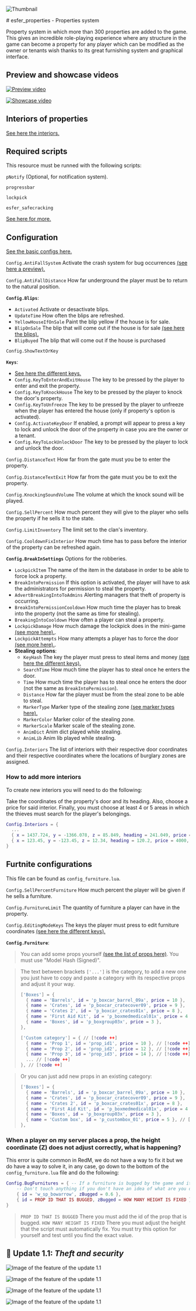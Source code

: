 ![Thumbnail](https://raw.githubusercontent.com/esFerDev/shop/main/docs/public/resources/esfer_properties.png)

<Badge type="warning" text="Only VORP" />
# esfer_properties - Properties system

Property system in which more than 300 properties are added to the game. This gives an incredible role-playing experience where any structure in the game can become a property for any player which can be modified as the owner or tenants wish thanks to its great furnishing system and graphical interface.

## Preview and showcase videos

[![Preview video](https://raw.githubusercontent.com/esFerDev/shop/main/docs/public/resources/esfer_properties/watch_video_preview.png)](https://www.youtube.com/watch?v=uRXqS4MRYlY)

[![Showcase video](https://raw.githubusercontent.com/esFerDev/shop/main/docs/public/resources/esfer_properties/watch_video_showcase.png)](https://www.youtube.com/watch?v=3bfG0h8BSHM)

## Interiors of properties

[See here the interiors.](https://esferdev.github.io/esfer_properties-Interiors/)

## Required scripts

This resource must be runned with the following scripts:

`pNotify` (Optional, for notification system).

`progressbar`

`lockpick`

`esfer_safecracking`

[See here for more.](./Requirements-for-my-scripts.md)

## Configuration

[See the basic configs here.](./Introduction.md#config-lua)

`Config.AntiFallSystem` Activate the crash system for bug occurrences [(see here a preview).](https://youtu.be/3bfG0h8BSHM?t=327)

`Config.AntiFallDistance` How far underground the player must be to return to the natural position.

**`Config.Blips`**:
  - `Activated` Activate or desactivate blips.
  - `UpdateTime` How often the blips are refreshed.
  - `YellowHouseIfOnSale` Paint the blip yellow if the house is for sale.
  - `BlipOnSale` The blip that will come out if the house is for sale [(see here the blips).](https://github.com/femga/rdr3_discoveries/tree/master/useful_info_from_rpfs/textures/blips)
  - `BlipBuyed` The blip that will come out if the house is purchased

`Config.ShowTextOrKey`

**`Keys`**:
  - [See here the different keys.](https://github.com/mja00/redm-shit/blob/master/nuiweaponspawner/config.lua)
  - `Config.KeyToEnterAndExitHouse` The key to be pressed by the player to enter and exit the property.
  - `Config.KeyToKnockHouse` The key to be pressed by the player to knock the door's property.
  - `Config.KeyToUnfreeze` The key to be pressed by the player to unfreeze when the player has entered the house (only if property's option is activated).
  - `Config.ActivateKeyDoor` If enabled, a prompt will appear to press a key to lock and unlock the door of the property in case you are the owner or a tenant.
  - `Config.KeyToLockUnlockDoor` The key to be pressed by the player to lock and unlock the door.

`Config.DistanceText` How far from the gate must you be to enter the property.

`Config.DistanceTextExit` How far from the gate must you be to exit the property.

`Config.KnockingSoundVolume` The volume at which the knock sound will be played.

`Config.SellPercent` How much percent they will give to the player who sells the property if he sells it to the state.

`Config.LimitInventory` The limit set to the clan's inventory.

`Config.CooldownFixInterior` How much time has to pass before the interior of the property can be refreshed again.

**`Config.BreakInSettings`** Options for the robberies.
  - `LockpickItem` The name of the item in the database in order to be able to force lock a property.
  - `BreakIntoPermission` If this option is activated, the player will have to ask the administrators for permission to steal the property.
  - `AdvertBreakingIntoToAdmins` Alerting managers that theft of property is occurring.
  - `BreakIntoPermissionCooldown` How much time the player has to break into the property (not the same as time for stealing).
  - `BreakingIntoCooldown` How often a player can steal a property.
  - `LockpickDamage` How much damage the lockpick does in the mini-game [(see more here).](./Requirements-for-my-scripts.md#lockpick).
  - `LockpickAttempts` How many attempts a player has to force the door [(see more here).](./Requirements-for-my-scripts.md#lockpick).
  - **Stealing options**:
      - `KeyHash` The key the player must press to steal items and money [(see here the different keys).](https://github.com/mja00/redm-shit/blob/master/nuiweaponspawner/config.lua)
      - `SearchTime` How much time the player has to steal once he enters the door.
      - `Time` How much time the player has to steal once he enters the door (not the same as `BreakIntoPermission`).
      - `Distance` How far the player must be from the steal zone to be able to steal.
      - `MarkerType` Marker type of the stealing zone [(see marker types here).](https://github.com/femga/rdr3_discoveries/blob/master/graphics/markers/marker_types.lua)
      - `MarkerColor` Marker color of the stealing zone.
      - `MarkerScale` Marker scale of the stealing zone.
      - `AnimDict` Anim dict played while stealing.
      - `AnimLib` Anim lib played while stealing.

`Config.Interiors` The list of interiors with their respective door coordinates and their respective coordinates where the locations of burglary zones are assigned.

### How to add more interiors

To create new interiors you will need to do the following:

Take the coordinates of the property's door and its heading. Also, choose a price for said interior. Finally, you must choose at least 4 or 5 areas in which the thieves must search for the player's belongings.
```lua
Config.Interiors = {
  ...
  { x = 1437.724, y = -1366.078, z = 85.849, heading = 241.049, price = 5120, posibleLocationsToSteal = { {x = 1429.18, y = -1361.5, z = 85.84}, {x = 1426.52, y = -1363.19, z = 85.84}, {x = 1439.64, y = -1366.52, z = 85.84}, {x = 1425.23, y = -1365.84, z = 85.84} } },
  { x = 123.45, y = -123.45, z = 12.34, heading = 120.2, price = 4000, posibleLocationsToSteal = { {STEAL ZONE 1}, {STEAL ZONE 2}, {STEAL ZONE 3}, {STEAL ZONE 4}, {STEAL ZONE 5} } }, // [!code ++]
}
```

## Furtnite configurations

This file can be found as `config_furniture.lua`.

`Config.SellPercentFurniture` How much percent the player will be given if he sells a furniture.

`Config.FurnitureLimit` The quantity of furniture a player can have in the property.

`Config.EditingModeKeys` The keys the player must press to edit furniture coordinates [(see here the different keys).](https://github.com/mja00/redm-shit/blob/master/nuiweaponspawner/config.lua)

**`Config.Furniture`**:
> You can add some props yourself [(see the list of props here)](http://rdr2.mooshe.tv/). You must use "Model Hash (Signed)".

> The text between brackets `['...']` is the category, to add a new one you just have to copy and paste a category with its respective props and adjust it your way.
> ```lua
> ['Boxes'] = {
>   { name = 'Barrels', id = 'p_boxcar_barrel_09a', price = 10 },
>   { name = 'Crates', id = 'p_boxcar_cratecover09', price = 9 },
>   { name = 'Crates 2', id = 'p_boxcar_crates01x', price = 8 },
>   { name = 'First Aid Kit', id = 'p_boxmedmedical01x', price = 4 },
>   { name = 'Boxes', id = 'p_boxgroup03x', price = 3 },
> },
> 
> ['Custom category'] = { // [!code ++]
>   { name = 'Prop 1', id = 'prop_id1', price = 10 }, // [!code ++]
>   { name = 'Prop 2', id = 'prop_id2', price = 12 }, // [!code ++]
>   { name = 'Prop 3', id = 'prop_id3', price = 14 }, // [!code ++]
>   ... // [!code ++]
> }, // [!code ++]
> ```

> Or you can just add new props in an existing category:
> ```lua
> ['Boxes'] = {
>   { name = 'Barrels', id = 'p_boxcar_barrel_09a', price = 10 },
>   { name = 'Crates', id = 'p_boxcar_cratecover09', price = 9 },
>   { name = 'Crates 2', id = 'p_boxcar_crates01x', price = 8 },
>   { name = 'First Aid Kit', id = 'p_boxmedmedical01x', price = 4 },
>   { name = 'Boxes', id = 'p_boxgroup03x', price = 3 },
>   { name = 'Custom box', id = 'p_custombox_01', price = 5 }, // [!code ++]
> },
> ```

### When a player on my server places a prop, the height coordinate (Z) does not adjust correctly, what is happening?

This error is quite common in RedM, we do not have a way to fix it but we do have a way to solve it, in any case, go down to the bottom of the `config_furniture.lua` file and do the following:

```lua
Config.BugFurnitures = { -- If a furniture is bugged by the game and it doesn't take the Z-coord correctly, then you can adjust the Z-coord error here.
    -- Don't touch anything if you don't have an idea of what are you doing.
    { id = 'w_sp_bowarrow', zBugged = 0.6 },
    { id = PROP ID THAT IS BUGGED, zBugged = HOW MANY HEIGHT IS FIXED }, // [!code ++]
}
```

> `PROP ID THAT IS BUGGED` There you must add the id of the prop that is bugged.
> `HOW MANY HEIGHT IS FIXED` There you must adjust the height that the script must automatically fix. You must try this option for yourself and test until you find the exact value.

## 🔔 Update 1.1: *Theft and security*

![Image of the feature of the update 1.1](https://raw.githubusercontent.com/esFerDev/shop/main/docs/public/resources/esfer_properties/feature1-1.png)

![Image of the feature of the update 1.1](https://raw.githubusercontent.com/esFerDev/shop/main/docs/public/resources/esfer_properties/feature1-1_2.png)

![Image of the feature of the update 1.1](https://raw.githubusercontent.com/esFerDev/shop/main/docs/public/resources/esfer_properties/feature1-1_3.png)

![Image of the feature of the update 1.1](https://raw.githubusercontent.com/esFerDev/shop/main/docs/public/resources/esfer_properties/feature1-1_4.png)
